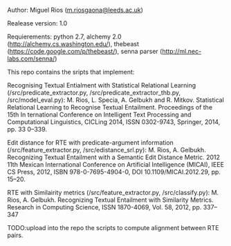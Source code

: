 Author: Miguel Rios (m.riosgaona@leeds.ac.uk)

Realease version: 1.0

Requierements: python 2.7, alchemy 2.0 (http://alchemy.cs.washington.edu/), thebeast (https://code.google.com/p/thebeast/), senna parser (http://ml.nec-labs.com/senna/)

This repo contains the sripts that implement: 

Recognising Textual Entialment with Statistical Relational Learning (/src/predicate_extractor.py, /src/predicate_extractor_thb.py, /src/model_eval.py): M. Rios, L. Specia, A. Gelbukh and R. Mitkov. Statistical Relational Learning to Recognise Textual Entailment. Proceedings of the 15th In    ternational Conference on Intelligent Text Processing and Computational Linguistics, CICLing 2014, ISSN 0302-9743, Springer, 2014, pp. 33    0–339.

Edit distance for RTE with predicate-argument information (/src/feature_extractor.py, /src/edistance_srl.py): M. Rios, A. Gelbukh. Recognizing Textual Entailment with a Semantic Edit Distance Metric. 2012 11th Mexican International Conference on Artificial Intelligence (MICAI), IEEE CS Press, 2012, ISBN 978-0-7695-4904-0, DOI 10.1109/MICAI.2012.29, pp. 15–20.

RTE with Similairity metrics (/src/feature_extractor.py, /src/classify.py): M. Rios, A. Gelbukh. Recognizing Textual Entailment with Similarity Metrics. Research in Computing Science, ISSN 1870-4069, Vol. 58, 2012, pp. 337–347


TODO:upload into the repo the scripts to compute alignment between RTE pairs.


